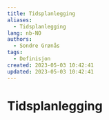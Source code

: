 ```yaml
---
title: Tidsplanlegging
aliases: 
  - Tidsplanlegging
lang: nb-NO
authors:
  - Sondre Grønås
tags:
  - Definisjon
created: 2023-05-03 10:42:41
updated: 2023-05-03 10:42:41
---
```

# Tidsplanlegging
